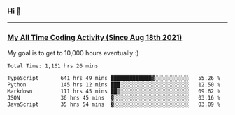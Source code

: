 ### Hi 🙂

---

### <a href="https://wakatime.com/@Eroxl">My All Time Coding Activity (Since Aug 18th 2021)</a>
My goal is to get to 10,000 hours eventually :)
<!--START_SECTION:waka-->

```txt
Total Time: 1,161 hrs 26 mins

TypeScript       641 hrs 49 mins █████████████▓░░░░░░░░░░░   55.26 %
Python           145 hrs 12 mins ███░░░░░░░░░░░░░░░░░░░░░░   12.50 %
Markdown         111 hrs 45 mins ██▒░░░░░░░░░░░░░░░░░░░░░░   09.62 %
JSON             36 hrs 45 mins  ▓░░░░░░░░░░░░░░░░░░░░░░░░   03.16 %
JavaScript       35 hrs 54 mins  ▓░░░░░░░░░░░░░░░░░░░░░░░░   03.09 %
```

<!--END_SECTION:waka-->
